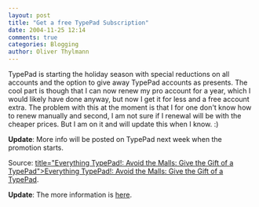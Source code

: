 ```yaml
---
layout: post
title: "Get a free TypePad Subscription"
date: 2004-11-25 12:14
comments: true
categories: Blogging
author: Oliver Thylmann
---
```



TypePad is starting the holiday season with special reductions on all accounts and the option to give away TypePad accounts as presents. The cool part is though that I can now renew my pro account for a year, which I would likely have done anyway, but now I get it for less and a free account extra. The problem with this at the moment is that I for one don't know how to renew manually and second, I am not sure if I renewal will be with the cheaper prices. But I am on it and will update this when I know. :)

**Update**: More info will be posted on TypePad next week when the promotion starts.

Source: [ title=&quot;Everything TypePad!: Avoid the Malls: Give the Gift of a TypePad&quot;&gt;Everything TypePad!: Avoid the Malls: Give the Gift of a TypePad](http://www.typepad.com/resources/2004/11/avoid_the_malls.html).

**Update**: The more information is [here](http://www.typepad.com/resources/2004/12/buy_one_weblog_.html).

